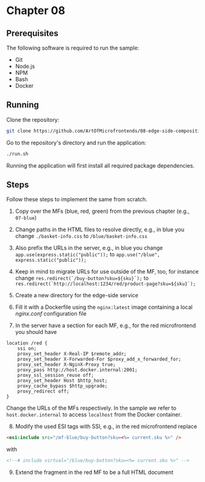 # Chapter 08

## Prerequisites

The following software is required to run the sample:

- Git
- Node.js
- NPM
- Bash
- Docker

## Running

Clone the repository:

```sh
git clone https://github.com/ArtOfMicrofrontends/08-edge-side-composition.git
```

Go to the repository's directory and run the application:

```sh
./run.sh
```

Running the application will first install all required package dependencies.

## Steps

Follow these steps to implement the same from scratch.

1. Copy over the MFs (blue, red, green) from the previous chapter (e.g., `07-blue`)

2. Change paths in the HTML files to resolve directly, e.g., in blue you change `./basket-info.css` to `/blue/basket-info.css`

3. Also prefix the URLs in the server, e.g., in blue you change `app.use(express.static("public"));` to `app.use("/blue", express.static("public"));`

4. Keep in mind to migrate URLs for use outside of the MF, too, for instance change ``res.redirect(`/buy-button?sku=${sku}`);`` to ``res.redirect(`http://localhost:1234/red/product-page?sku=${sku}`);``

5. Create a new directory for the edge-side service

6. Fill it with a Dockerfile using the `nginx:latest` image containing a local *nginx.conf* configuration file

7. In the server have a section for each MF, e.g., for the red microfrontend you should have

```
location /red {
    ssi on;
    proxy_set_header X-Real-IP $remote_addr;
    proxy_set_header X-Forwarded-For $proxy_add_x_forwarded_for;
    proxy_set_header X-NginX-Proxy true;
    proxy_pass http://host.docker.internal:2001;
    proxy_ssl_session_reuse off;
    proxy_set_header Host $http_host;
    proxy_cache_bypass $http_upgrade;
    proxy_redirect off;
}
```

Change the URLs of the MFs respectively. In the sample we refer to `host.docker.internal` to access `localhost` from the Docker container.

8. Modify the used ESI tags with SSI, e.g., in the red microfrontend replace

```html
<esi:include src="/mf-blue/buy-button?sku=<%= current.sku %>" />
```

with

```html
<!--# include virtual="/blue/buy-button?sku=<%= current.sku %>" -->
```

9. Extend the fragment in the red MF to be a full HTML document
